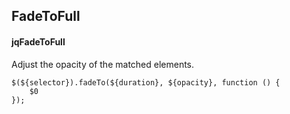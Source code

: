 ## FadeToFull
#### jqFadeToFull
Adjust the opacity of the matched elements.
```
$(${selector}).fadeTo(${duration}, ${opacity}, function () {
	$0
});
```